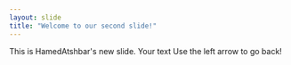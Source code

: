```yaml
---
layout: slide
title: "Welcome to our second slide!"
---
```

This is HamedAtshbar's new slide.
Your text
Use the left arrow to go back!
